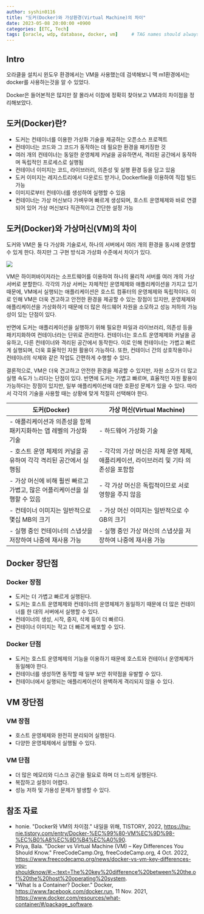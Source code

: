 ```yaml
---
author: syshin0116
title: "도커(Docker)와 가상환경(Virtual Machine)의 차이"
date: 2023-05-08 20:00:00 +0900
categories: [ETC, Tech]
tags: [oracle, wdp, database, docker, vm]     # TAG names should always be lowercase
---
```



## Intro
오라클을 설치시 윈도우 환경에서는 VM을 사용했는데 검색해보니 맥 m1환경에서는 docker를 사용하는것을 알 수 있었다.

Docker은 들어본적은 많지만 잘 몰라서 이참에 정확히 찾아보고 VM과의 차이점을 정리해보았다.

## 도커(Docker)란?
- 도커는 컨테이너를 이용한 가상화 기술을 제공하는 오픈소스 프로젝트
- 컨테이너는 코드와 그 코드가 동작하는 데 필요한 환경을 패키징한 것
- 여러 개의 컨테이너는 동일한 운영체제 커널을 공유하면서, 격리된 공간에서 동작하며 독립적인 프로세스로 실행됨
- 컨테이너 이미지는 코드, 라이브러리, 의존성 및 실행 환경 등을 담고 있음
- 도커 이미지는 레지스트리에서 다운로드 받거나, Dockerfile을 이용하여 직접 빌드 가능
- 이미지로부터 컨테이너를 생성하여 실행할 수 있음
- 컨테이너는 가상 머신보다 가벼우며 빠르게 생성되며, 호스트 운영체제와 바로 연결되어 있어 가상 머신보다 직관적이고 간단한 설정 가능

## 도커(Docker)와 가상머신(VM)의 차이


도커와 VM은 둘 다 가상화 기술로서, 하나의 서버에서 여러 개의 환경을 동시에 운영할 수 있게 한다. 하지만 그 구현 방식과 가상화 수준에서 차이가 있다.

![](https://velog.velcdn.com/images/syshin0116/post/7f406cd5-e3b9-4f2b-b57a-daa23f8572f3/image.png)

VM은 하이퍼바이저라는 소프트웨어를 이용하여 하나의 물리적 서버를 여러 개의 가상 서버로 분할한다. 각각의 가상 서버는 자체적인 운영체제와 애플리케이션을 가지고 있기 때문에, VM에서 실행되는 애플리케이션은 호스트 컴퓨터의 운영체제와 독립적이다. 이로 인해 VM은 더욱 견고하고 안전한 환경을 제공할 수 있는 장점이 있지만, 운영체제와 애플리케이션을 가상화하기 때문에 더 많은 하드웨어 자원을 소모하고 성능 저하의 가능성이 있는 단점이 있다.

반면에 도커는 애플리케이션을 실행하기 위해 필요한 파일과 라이브러리, 의존성 등을 패키지화하여 컨테이너라는 단위로 관리한다. 컨테이너는 호스트 운영체제와 커널을 공유하고, 다른 컨테이너와 격리된 공간에서 동작한다. 이로 인해 컨테이너는 가볍고 빠르게 실행되며, 더욱 효율적인 자원 활용이 가능하다. 또한, 컨테이너 간의 상호작용이나 컨테이너의 삭제와 같은 작업도 간편하게 수행할 수 있다.

결론적으로, VM은 더욱 견고하고 안전한 환경을 제공할 수 있지만, 자원 소모가 더 많고 실행 속도가 느리다는 단점이 있다. 반면에 도커는 가볍고 빠르며, 효율적인 자원 활용이 가능하다는 장점이 있지만, 일부 애플리케이션에 대한 호환성 문제가 있을 수 있다. 따라서 각각의 기술을 사용할 때는 상황에 맞게 적절히 선택해야 한다.


| 도커(Docker)                                                              | 가상 머신(Virtual Machine)                                                            |
|---------------------------------------------------------------------------|---------------------------------------------------------------------------------------|
| - 애플리케이션과 의존성을 함께 패키지화하는 앱 레벨의 가상화 기술         | - 하드웨어 가상화 기술                                                                |
| - 호스트 운영 체제의 커널을 공유하여 각각 격리된 공간에서 실행됨          | - 각각의 가상 머신은 자체 운영 체제, 애플리케이션, 라이브러리 및 기타 의존성을 포함함 |
| - 가상 머신에 비해 훨씬 빠르고 가볍고, 많은 어플리케이션을 실행할 수 있음 | - 각 가상 머신은 독립적이므로 서로 영향을 주지 않음                                   |
| - 컨테이너 이미지는 일반적으로 몇십 MB의 크기                             | - 가상 머신 이미지는 일반적으로 수 GB의 크기                                          |
| - 실행 중인 컨테이너의 스냅샷을 저장하여 나중에 재사용 가능               | - 실행 중인 가상 머신의 스냅샷을 저장하여 나중에 재사용 가능                          |

## Docker 장단점
### Docker 장점
- 도커는 더 가볍고 빠르게 실행된다.
- 도커는 호스트 운영체제와 컨테이너의 운영체제가 동일하기 때문에 더 많은 컨테이너를 한 대의 서버에서 실행할 수 있다.
- 컨테이너의 생성, 시작, 중지, 삭제 등이 더 빠르다.
- 컨테이너 이미지는 작고 더 빠르게 배포할 수 있다.

### Docker 단점
- 도커는 호스트 운영체제의 기능을 이용하기 때문에 호스트와 컨테이너 운영체제가 동일해야 한다.
- 컨테이너를 생성하면 동작할 때 일부 보안 취약점을 유발할 수 있다.
- 컨테이너에서 실행되는 애플리케이션이 완벽하게 격리되지 않을 수 있다.

## VM 장단점
### VM 장점
- 호스트 운영체제와 완전히 분리되어 실행된다.
- 다양한 운영체제에서 실행될 수 있다.

### VM 단점
- 더 많은 메모리와 디스크 공간을 필요로 하며 더 느리게 실행된다.
- 복잡하고 설정이 어렵다.
- 성능 저하 및 가용성 문제가 발생할 수 있다.

## 참조 자료

- honie. "Docker와 VM의 차이점." 내일을 위해, TISTORY, 2022, https://hu-nie.tistory.com/entry/Docker-%EC%99%80-VM%EC%9D%98-%EC%B0%A8%EC%9D%B4%EC%A0%90.
- Priya, Bala. "Docker vs Virtual Machine (VM) – Key Differences You Should Know." FreeCodeCamp.Org, freeCodeCamp.org, 4 Oct. 2022, https://www.freecodecamp.org/news/docker-vs-vm-key-differences-you-shouldknow/#:~:text=The%20key%20difference%20between%20the,of%20the%20host%20operating%20system.
- "What Is a Container? Docker." Docker, https://www.facebook.com/docker.run, 11 Nov. 2021, https://www.docker.com/resources/what-container/#/package_software.

